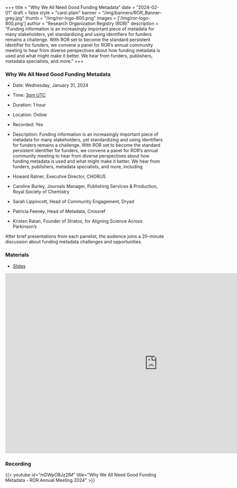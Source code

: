 +++
title = "Why We All Need Good Funding Metadata" 
date = "2024-02-01" 
draft = false 
style = "card-plain" 
banner = "/img/banners/ROR_Banner-grey.jpg" 
thumb = "/img/ror-logo-800.png" 
images = ['/img/ror-logo-800.png']
author = "Research Organization Registry (ROR)" 
description = "Funding information is an increasingly important piece of metadata for many stakeholders, yet standardizing and using identifiers for funders remains a challenge. With ROR set to become the standard persistent identifier for funders, we convene a panel for ROR’s annual community meeting to hear from diverse perspectives about how funding metadata is used and what might make it better. We hear from funders, publishers, metadata specialists, and more."
+++

### Why We All Need Good Funding Metadata
- Date: Wednesday, January 31, 2024
- Time: [3pm UTC](https://dateful.com/convert/coordinated-universal-time-utc?t=3pm&d=2024-01-31)
- Duration: 1 hour
- Location: Online
- Recorded: Yes
- Description: Funding information is an increasingly important piece of metadata for many stakeholders, yet standardizing and using identifiers for funders remains a challenge. With ROR set to become the standard persistent identifier for funders, we convene a panel for ROR’s annual community meeting to hear from diverse perspectives about how funding metadata is used and what might make it better. We hear from funders, publishers, metadata specialists, and more, including

- Howard Ratner, Executive Director, CHORUS
- Caroline Burley, Journals Manager, Publishing Services & Production, Royal Society of Chemistry
- Sarah Lippincott, Head of Community Engagement, Dryad
- Patricia Feeney, Head of Metadata, Crossref
- Kristen Ratan, Founder of Stratos, for Aligning Science Across Parkinson’s

After brief presentations from each panelist, the audience joins a 20-minute discussion about funding metadata challenges and opportunities.

### Materials

- [Slides](https://docs.google.com/presentation/d/1i7yX6mb-PIwc_BMGiHspnrLL0sImflfritbvqJs135c/edit?usp=sharing)

<iframe src="https://docs.google.com/presentation/d/e/2PACX-1vR8YlZ3ZjcY725b7bXRhif45h7yaB-iH1tJhfFwMtjrjyedKrgqjqFTxdbuS7_fmiXVMubxz1htrboy/embed?start=false&loop=false&delayms=3000" frameborder="0" width="960" height="569" allowfullscreen="true" mozallowfullscreen="true" webkitallowfullscreen="true"></iframe>

### Recording 

{{< youtube id="mDWpO8Jz2lM" title="Why We All Need Good Funding Metadata - ROR Annual Meeting 2024" >}}
